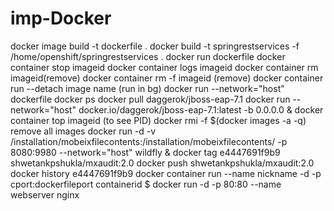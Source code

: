 # imp-Docker

docker image build -t dockerfile .
docker build -t springrestservices -f /home/openshift/springrestservices .
docker run dockerfile
docker container stop imageid
docker container logs imageid
docker container rm imageid(remove)
docker container rm -f imageid (remove)
docker container run --detach image name (run in bg)
docker run --network="host" dockerfile
docker ps
docker pull daggerok/jboss-eap-7.1
docker run --network="host" docker.io/daggerok/jboss-eap-7.1:latest -b 0.0.0.0 &
docker container top imageid (to see PID)
docker rmi -f $(docker images -a -q) remove all images
docker run -d -v /installation/mobeixfilecontents:/installation/mobeixfilecontents/ -p 8080:9980 --network="host" wildfly &
docker tag e4447691f9b9 shwetankpshukla/mxaudit:2.0
docker push shwetankpshukla/mxaudit:2.0
docker history e4447691f9b9
docker container run --name nickname -d -p cport:dockerfileport containerid
$ docker run -d -p 80:80 --name webserver nginx
